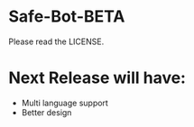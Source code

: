 # Safe-Bot-BETA

Please read the LICENSE.

# Next Release will have:
- Multi language support
- Better design

